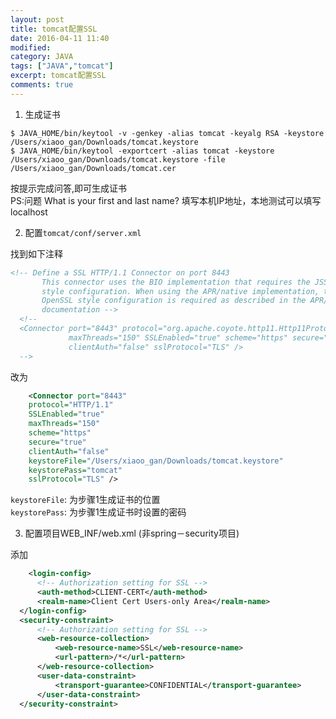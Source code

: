 ```yaml
---
layout: post
title: tomcat配置SSL
date: 2016-04-11 11:40
modified: 				
category: JAVA
tags: ["JAVA","tomcat"]
excerpt: tomcat配置SSL
comments: true
---
```


1. 生成证书
  
  ```
 $ JAVA_HOME/bin/keytool -v -genkey -alias tomcat -keyalg RSA -keystore /Users/xiaoo_gan/Downloads/tomcat.keystore
 $ JAVA_HOME/bin/keytool -exportcert -alias tomcat -keystore /Users/xiaoo_gan/Downloads/tomcat.keystore -file /Users/xiaoo_gan/Downloads/tomcat.cer
  ```
  按提示完成问答,即可生成证书  
  PS:问题 What is your first and last name? 填写本机IP地址，本地测试可以填写localhost
  
2. 配置`tomcat/conf/server.xml`
  
  找到如下注释
  
  ```xml
  <!-- Define a SSL HTTP/1.1 Connector on port 8443
         This connector uses the BIO implementation that requires the JSSE
         style configuration. When using the APR/native implementation, the
         OpenSSL style configuration is required as described in the APR/native
         documentation -->
    <!--
    <Connector port="8443" protocol="org.apache.coyote.http11.Http11Protocol"
               maxThreads="150" SSLEnabled="true" scheme="https" secure="true"
               clientAuth="false" sslProtocol="TLS" />
    -->
  ```
  
  改为
  
  ```xml
      <Connector port="8443" 
      protocol="HTTP/1.1" 
      SSLEnabled="true"   
      maxThreads="150" 
      scheme="https" 
      secure="true" 
      clientAuth="false" 
      keystoreFile="/Users/xiaoo_gan/Downloads/tomcat.keystore" 
      keystorePass="tomcat"
      sslProtocol="TLS" />
 ```
  `keystoreFile`: 为步骤1生成证书的位置  
  `keystorePass`: 为步骤1生成证书时设置的密码
  
3. 配置项目WEB_INF/web.xml (非spring－security项目)
  
  添加
  
  ```xml
      <login-config>
        <!-- Authorization setting for SSL -->
        <auth-method>CLIENT-CERT</auth-method>
        <realm-name>Client Cert Users-only Area</realm-name>
    </login-config>
    <security-constraint>
        <!-- Authorization setting for SSL -->
        <web-resource-collection>
            <web-resource-name>SSL</web-resource-name>
            <url-pattern>/*</url-pattern>
        </web-resource-collection>
        <user-data-constraint>
            <transport-guarantee>CONFIDENTIAL</transport-guarantee>
        </user-data-constraint>
    </security-constraint>
  ```
  